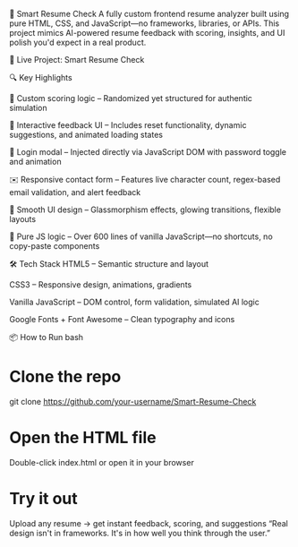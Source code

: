 💼 Smart Resume Check
A fully custom frontend resume analyzer built using pure HTML, CSS, and JavaScript—no frameworks, libraries, or APIs. This project mimics AI-powered resume feedback with scoring, insights, and UI polish you'd expect in a real product.

🔗 Live Project: Smart Resume Check

🔍 Key Highlights

🎯 Custom scoring logic – Randomized yet structured for authentic simulation

💬 Interactive feedback UI – Includes reset functionality, dynamic suggestions, and animated loading states

🔐 Login modal – Injected directly via JavaScript DOM with password toggle and animation

✉️ Responsive contact form – Features live character count, regex-based email validation, and alert feedback

🌈 Smooth UI design – Glassmorphism effects, glowing transitions, flexible layouts

🧠 Pure JS logic – Over 600 lines of vanilla JavaScript—no shortcuts, no copy-paste components

🛠 Tech Stack
HTML5 – Semantic structure and layout

CSS3 – Responsive design, animations, gradients

Vanilla JavaScript – DOM control, form validation, simulated AI logic

Google Fonts + Font Awesome – Clean typography and icons

📦 How to Run
bash
# Clone the repo
git clone https://github.com/your-username/Smart-Resume-Check

# Open the HTML file
Double-click index.html or open it in your browser

# Try it out
Upload any resume → get instant feedback, scoring, and suggestions
“Real design isn't in frameworks. It's in how well you think through the user.”
